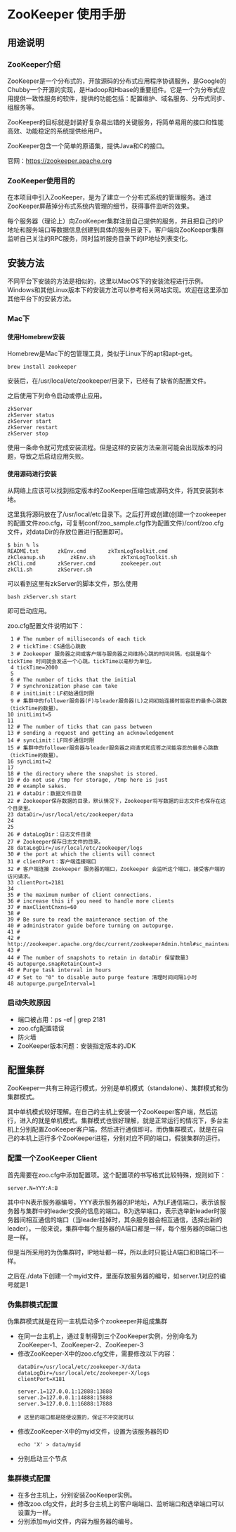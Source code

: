 # ZooKeeper 使用手册

## 用途说明

### ZooKeeper介绍

ZooKeeper是一个分布式的，开放源码的分布式应用程序协调服务，是Google的Chubby一个开源的实现，是Hadoop和Hbase的重要组件。它是一个为分布式应用提供一致性服务的软件，提供的功能包括：配置维护、域名服务、分布式同步、组服务等。

ZooKeeper的目标就是封装好复杂易出错的关键服务，将简单易用的接口和性能高效、功能稳定的系统提供给用户。

ZooKeeper包含一个简单的原语集，提供Java和C的接口。

官网：https://zookeeper.apache.org

### ZooKeeper使用目的

在本项目中引入ZooKeeper，是为了建立一个分布式系统的管理服务。通过ZooKeeper屏蔽掉分布式系统内管理的细节，获得事件监听的效果。

每个服务器（理论上）向ZooKeeper集群注册自己提供的服务，并且把自己的IP地址和服务端口等数据信息创建到具体的服务目录下。客户端向ZooKeeper集群监听自己关注的RPC服务，同时监听服务目录下的IP地址列表变化。

## 安装方法

不同平台下安装的方法是相似的，这里以MacOS下的安装流程进行示例。Windows和其他Linux版本下的安装方法可以参考相关网站实现。欢迎在这里添加其他平台下的安装方法。

### Mac下

#### 使用Homebrew安装

Homebrew是Mac下的包管理工具，类似于Linux下的apt和apt-get。

```shell
brew install zookeeper
```

安装后，在/usr/local/etc/zookeeper/目录下，已经有了缺省的配置文件。

之后使用下列命令启动或停止应用。

```shell
zkServer
zkServer status
zkServer start
zkServer restart
zkServer stop
```

使用一条命令就可完成安装流程。但是这样的安装方法亲测可能会出现版本的问题，导致之后启动应用失败。

#### 使用源码进行安装

从网络上应该可以找到指定版本的ZooKeeper压缩包或源码文件，将其安装到本地。

这里我将源码放在了/usr/local/etc目录下。之后打开或创建(创建一个zookeeper的配置文件zoo.cfg，可复制conf/zoo_sample.cfg作为配置文件)/conf/zoo.cfg文件，对dataDir的存放位置进行配置即可。

```shell
$ bin % ls
README.txt		zkEnv.cmd		zkTxnLogToolkit.cmd
zkCleanup.sh		zkEnv.sh		zkTxnLogToolkit.sh
zkCli.cmd		zkServer.cmd		zookeeper.out
zkCli.sh		zkServer.sh
```

可以看到这里有zkServer的脚本文件，那么使用
```shell
bash zkServer.sh start 
```
即可启动应用。

zoo.cfg配置文件说明如下：

```shell
 1 # The number of milliseconds of each tick
 2 # tickTime：CS通信心跳数
 3 # Zookeeper 服务器之间或客户端与服务器之间维持心跳的时间间隔，也就是每个 tickTime 时间就会发送一个心跳。tickTime以毫秒为单位。
 4 tickTime=2000
 5 
 6 # The number of ticks that the initial 
 7 # synchronization phase can take
 8 # initLimit：LF初始通信时限
 9 # 集群中的follower服务器(F)与leader服务器(L)之间初始连接时能容忍的最多心跳数（tickTime的数量）。
10 initLimit=5
11 
12 # The number of ticks that can pass between 
13 # sending a request and getting an acknowledgement
14 # syncLimit：LF同步通信时限
15 # 集群中的follower服务器与leader服务器之间请求和应答之间能容忍的最多心跳数（tickTime的数量）。
16 syncLimit=2
17 
18 # the directory where the snapshot is stored.
19 # do not use /tmp for storage, /tmp here is just 
20 # example sakes.
21 # dataDir：数据文件目录
22 # Zookeeper保存数据的目录，默认情况下，Zookeeper将写数据的日志文件也保存在这个目录里。
23 dataDir=/usr/local/etc/zookeeper/data
24 
25
26 # dataLogDir：日志文件目录
27 # Zookeeper保存日志文件的目录。
28 dataLogDir=/usr/local/etc/zookeeper/logs
30 # the port at which the clients will connect
31 # clientPort：客户端连接端口
32 # 客户端连接 Zookeeper 服务器的端口，Zookeeper 会监听这个端口，接受客户端的访问请求。
33 clientPort=2181
34 
35 # the maximum number of client connections.
36 # increase this if you need to handle more clients
37 # maxClientCnxns=60
38 #
39 # Be sure to read the maintenance section of the 
40 # administrator guide before turning on autopurge.
41 #
42 # http://zookeeper.apache.org/doc/current/zookeeperAdmin.html#sc_maintenance
43 #
44 # The number of snapshots to retain in dataDir 保留数量3
45 autopurge.snapRetainCount=3
46 # Purge task interval in hours
47 # Set to "0" to disable auto purge feature 清理时间间隔1小时
48 autopurge.purgeInterval=1
```

### 启动失败原因

- 端口被占用：ps -ef | grep 2181
- zoo.cfg配置错误
- 防火墙
- ZooKeeper版本问题：安装指定版本的JDK

## 配置集群

ZooKeeper一共有三种运行模式，分别是单机模式（standalone）、集群模式和伪集群模式。

其中单机模式较好理解。在自己的主机上安装一个ZooKeeper客户端，然后运行，进入的就是单机模式。集群模式也很好理解，就是正常运行的情况下，多台主机上分别配置ZooKeeper客户端，然后进行通信即可。而伪集群模式，就是在自己的本机上运行多个ZooKeeper进程，分别对应不同的端口，假装集群的运行。

### 配置一个ZooKeeper Client

首先需要在zoo.cfg中添加配置项。这个配置项的书写格式比较特殊，规则如下：
```
server.N=YYY:A:B  
```
其中中N表示服务器编号，YYY表示服务器的IP地址，A为LF通信端口，表示该服务器与集群中的leader交换的信息的端口。B为选举端口，表示选举新leader时服务器间相互通信的端口（当leader挂掉时，其余服务器会相互通信，选择出新的leader）。一般来说，集群中每个服务器的A端口都是一样，每个服务器的B端口也是一样。

但是当所采用的为伪集群时，IP地址都一样，所以此时只能让A端口和B端口不一样。

之后在./data下创建一个myid文件，里面存放服务器的编号，如server.1对应的编号就是1

### 伪集群模式配置

伪集群模式就是在同一主机启动多个zookeeper并组成集群

- 在同一台主机上，通过复制得到三个ZooKeeper实例，分别命名为ZooKeeper-1、ZooKeeper-2、ZooKeeper-3
- 修改ZooKeeper-X中的zoo.cfg文件，需要修改以下内容：
    ```shell
    dataDir=/usr/local/etc/zookeeper-X/data
    dataLogDir=/usr/local/etc/zookeeper-X/logs
    clientPort=X181
  
    server.1=127.0.0.1:12888:13888
    server.2=127.0.0.1:14888:15888
    server.3=127.0.0.1:16888:17888
  
    # 这里的端口都是随便设置的，保证不冲突就可以
    ```
- 修改ZooKeeper-X中的myid文件，设置为该服务器的ID
  ```shell
  echo 'X' > data/myid
  ```
- 分别启动三个节点

### 集群模式配置

- 在多台主机上，分别安装ZooKeeper实例。
- 修改zoo.cfg文件，此时多台主机上的客户端端口、监听端口和选举端口可以设置为一样。
- 分别添加myid文件，内容为服务器的编号。

